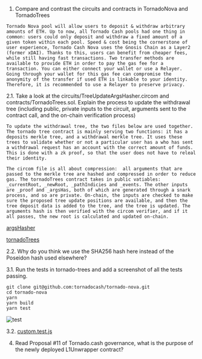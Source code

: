 
1.  Compare and contrast the circuits and contracts in TornadoNova and TornadoTrees

``` 
Tornado Nova pool will allow users to deposit & withdraw arbitrary amounts of ETH. Up to now, all Tornado Cash pools had one thing in common: users could only deposit and withdraw a fixed amount of a given token within each pool. Speed & cost being the cornerstone of user experience, Tornado Cash Nova uses the Gnosis Chain as a Layer2 (former xDAI). Thanks to this, users can benefit from cheaper fees, while still having fast transactions. Two transfer methods are available to provide ETH in order to pay the gas fee for a transaction. You can either connect your wallet or use a Relayer. Going through your wallet for this gas fee can compromise the anonymity of the transfer if used ETH is linkable to your identity. Therefore, it is recommended to use a Relayer to preserve privacy.
```

2.1. Take a look at the circuits/TreeUpdateArgsHasher.circom and contracts/TornadoTrees.sol. Explain the process to update the withdrawal tree (including public, private inputs to the circuit, arguments sent to the contract call, and the on-chain verification process)

```
To update the withdrawal tree, the two files below are used together. The tornado tree contract is mainly serving two functions: it has a deposits merkle tree, and a withdrawal merkle tree. It uses these trees to validate whether or not a particular user has a who has sent a withdrawal request has an account with the correct amount of funds. This is done with a zk proof, so that the user does not have to releal their identity.
```
```
The circom file is all about compression:  all arguments that are passed to the merkle tree are hashed and compressed in order to reduce gas. The tornadoTrees contract takes in public vatiables: _currentRoot, _newRoot, _pathIndicies and _events. The other inputs are _proof and _argsHas, both of which are generated through a snark process, and so are private. On-chain, the inputs are checked to make sure the proposed tree update positions are available, and then the tree deposit data is added to the tree, and the tree is updated. The arguments hash is then verified with the circom verifier, and if it all passes, the new root is calculated and updated on-chain.
```

[argsHasher](https://github.com/tornadocash/tornado-trees/blob/master/circuits/TreeUpdateArgsHasher.circom)

[tornadoTrees](https://github.com/tornadocash/tornado-trees/blob/master/contracts/TornadoTrees.sol)

2.2. Why do you think we use the SHA256 hash here instead of the Poseidon hash used elsewhere?

3.1. Run the tests in tornado-trees and add a screenshot of all the tests passing.

  ```
  git clone git@github.com:tornadocash/tornado-nova.git
  cd tornado-nova
  yarn
  yarn build
  yarn test
  ```

![test](https://github.com/alienflip/zku/blob/main/week_2/TornadoCash/tornado-terst.png) 

3.2. [custom.test.js](https://github.com/alienflip/zku/blob/main/week_2/TornadoCash/tornado-nova/test/custom.test.js) 

4. Read Proposal #11 of Tornado.cash governance, what is the purpose of the newly deployed L1Unwrapper contract?

```
```
